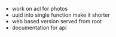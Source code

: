 - work on acl for photos
- uuid into single function make it shorter
- web based version served from root
- documentation for api